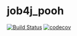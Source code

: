 # job4j_pooh

[![Build Status](https://app.travis-ci.com/olliestyle/job4j_pooh.svg?branch=main)](https://app.travis-ci.com/olliestyle/job4j_pooh)
[![codecov](https://codecov.io/gh/olliestyle/job4j_pooh/branch/main/graph/badge.svg)](https://codecov.io/gh/olliestyle/job4j_pooh)